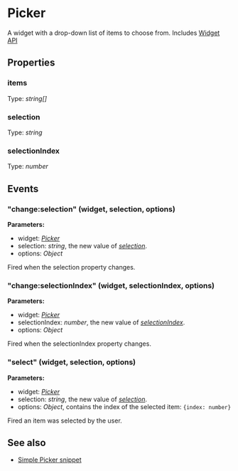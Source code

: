---
---
# Picker
A widget with a drop-down list of items to choose from.
Includes [Widget API](Widget.md)

## Properties
### items
Type: *string[]*

### selection
Type: *string*

### selectionIndex
Type: *number*


## Events
### "change:selection" (widget, selection, options)

**Parameters:** 

- widget: *[Picker](Picker.md)*
- selection: *string*, the new value of *[selection](#selection)*.
- options: *Object*

Fired when the selection property changes.

### "change:selectionIndex" (widget, selectionIndex, options)

**Parameters:** 

- widget: *[Picker](Picker.md)*
- selectionIndex: *number*, the new value of *[selectionIndex](#selectionIndex)*.
- options: *Object*

Fired when the selectionIndex property changes.

### "select" (widget, selection, options)

**Parameters:** 

- widget: *[Picker](Picker.md)*
- selection: *string*, the new value of *[selection](#selection)*.
- options: *Object*, contains the index of the selected item: `{index: number}`

Fired an item was selected by the user.


## See also
- [Simple Picker snippet](https://github.com/eclipsesource/tabris-js/blob/master/snippets/picker/picker.js)
